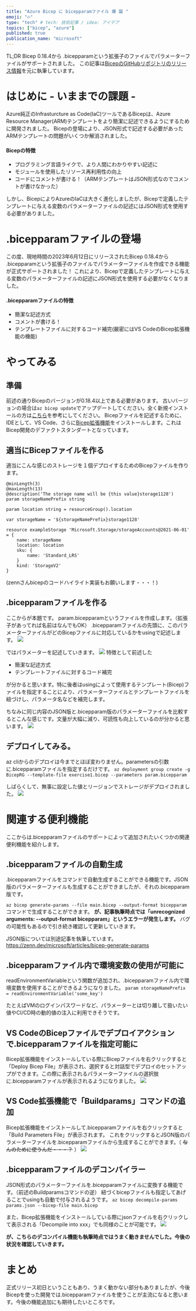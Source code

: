 ```yaml
---
title: "Azure Bicep に bicepparamファイル 爆 誕 "
emoji: "🔥"
type: "tech" # tech: 技術記事 / idea: アイデア
topics: ["bicep", "azure"]
published: true
publication_name: "microsoft"
---
```


TL;DR
Bicep 0.18.4から .bicepparamという拡張子のファイルでパラメーターファイルがサポートされました。
この記事は[BicepのGitHubリポジトリのリリース情報](https://github.com/Azure/bicep/releases/tag/v0.18.4)を元に執筆しています。

# はじめに - いままでの課題 -
Azure純正のInfrasturcture as Code(IaC)ツールであるBicepは、Azure Resource Manager(ARM)テンプレートをより簡潔に記述できるようにするために開発されました。
Bicepの登場により、JSON形式で記述する必要があったARMテンプレートの問題がいくつか解消されました。


#### Bicepの特徴
- プログラミング言語ライクで、より人間にわかりやすい記述に
- モジュールを使用したリソース再利用性の向上
- コードにコメントが書ける！（ARMテンプレートはJSON形式なのでコメントが書けなかった）

しかし、BicepによりAzureのIaCは大きく進化しましたが、Bicepで定義したテンプレートに与える変数のパラメーターファイルの記述にはJSON形式を使用する必要がありました。

# .bicepparamファイルの登場
この度、現地時間の2023年6月12日にリリースされたBicep 0.18.4から .bicepparamという拡張子のファイルでパラメーターファイルを作成できる機能が正式サポートされました！
これにより、Bicepで定義したテンプレートに与える変数のパラメーターファイルの記述にJSON形式を使用する必要がなくなりました。

#### .bicepparamファイルの特徴
- 簡潔な記述方式
- コメントが書ける！
- テンプレートファイルに対するコード補完(厳密にはVS CodeのBicep拡張機能の機能)


# やってみる
## 準備
前述の通りBicepのバージョンが0.18.4以上である必要があります。 古いバージョンの場合は```az bicep update```でアップデートしてください。全く新規インストールの方は[こちら](https://learn.microsoft.com/ja-jp/azure/azure-resource-manager/bicep/install)を参考にしてください。
Bicepファイルを記述するために、IDEとして、VS Code、さらに[Bicep拡張機能](https://marketplace.visualstudio.com/items?itemName=ms-azuretools.vscode-bicep)をインストールします。これはBicep開発のデファクトスタンダートとなっています。

## 適当にBicepファイルを作る
適当にこんな感じのストレージを１個デプロイするためのBicepファイルを作ります。
``` bicep
@minLength(3)
@maxLength(13)
@description('The storage name will be {this value}storage1128')
param storageNamePrefix string

param location string = resourceGroup().location

var storageName = '${storageNamePrefix}storage1128'

resource exampleStorage 'Microsoft.Storage/storageAccounts@2021-06-01' = {
    name: storageName
    location: location
    sku: {
        name: 'Standard_LRS'
    }
    kind: 'StorageV2'
}
```
(zennさんbicepのコードハイライト実装もお願いします・・・！)

## .bicepparamファイルを作る
ここからが本題です。
param.bicepparamというファイルを作成します。（拡張子があってれば名前はなんでもOK）
.bicepparamファイルの先頭に、このパラメーターファイルがどのBicepファイルに対応しているかをusingで記述します。
![](/images/bicep-bicepparam-file/1.png)

ではパラメーターを記述していきます。
![](/images/bicep-bicepparam-file/2.gif)
特徴として前述した
- 簡潔な記述方式
- テンプレートファイルに対するコード補完

が分かると思います。特に後者はusingによって使用するテンプレート(Bicep)ファイルを指定することにより、パラメーターファイルとテンプレートファイルを紐づけし、パラメータ名などを補完します。

ちなみに同じ内容のJSON版と.bicepparam版のパラメーターファイルを比較するとこんな感じです。文量が大幅に減り、可読性も向上しているのが分かると思います。
![](/images/bicep-bicepparam-file/compare.png)


## デプロイしてみる。
az cliからのデプロイは今までとほぼ変わりません。parametersの引数に.bicepparamファイルを指定するだけです。
`az deployment group create -g BicepRG --template-file exercise1.bicep --parameters param.bicepparam`

しばらくして、無事に設定した値とリージョンでストレージがデプロイされました。
![](/images/bicep-bicepparam-file/3.png)

# 関連する便利機能
ここからは.bicepparamファイルのサポートによって追加されたいくつかの関連便利機能を紹介します。
## .bicepparamファイルの自動生成
.bicepparamファイルをコマンドで自動生成することができる機能です。JSON版のパラメーターファイルも生成することができましたが、それの.bicepparam版です。

`az bicep generate-params --file main.bicep --output-format bicepparam`
コマンドで生成することができます。 **が、記事執筆時点では「unrecognized arguments: --output-format bicepparam」というエラーが発生します。** バグの可能性もあるので引き続き確認して更新していきます。


JSON版については別途記事を執筆しています。
https://zenn.dev/microsoft/articles/bicep-generate-params

## .bicepparamファイル内で環境変数の使用が可能に
readEnvironmentVariableという関数が追加され、.bicepparamファイル内で環境変数を使用することができるようになりました。
`param storageNamePrefix = readEnvironmentVariable('some_key')`

たとえばVMのログインパスワードなど、パラメーターとは切り離して扱いたい値やCI/CD時の動的値の注入に利用できそうです。

## VS CodeのBicepファイルでデプロイアクションで.bicepparamファイルを指定可能に
Bicep拡張機能をインストールしている際にBicepファイルを右クリックすると「Deploy Bicep File」が表示され、選択すると対話型でデプロイのセットアップができます。この際に表示されるパラメーターファイルの選択肢に.bicepparamファイルが表示されるようになりました。
![](/images/bicep-bicepparam-file/5.png)

## VS Code拡張機能で「Buildparams」コマンドの追加
Bicep拡張機能をインストールして.bicepparamファイルを右クリックすると「Build Parameters File」が表示されます。
これをクリックするとJSON版のパラメーターファイルを.bicepparamファイルから生成することができます。（ ~~なんのために使うんだ・・・？~~ ）
![](/images/bicep-bicepparam-file/4.png)

## .bicepparamファイルのデコンパイラー
JSON形式のパラメーターファイルを.bicepparamファイルに変換する機能です。（前述のBuildparamsコマンドの逆）
紐づくbicepファイルも指定してあげることでusingも自動で付与されるようです。
`az bicep decompile-params params.json --bicep-file main.bicep`

また、Bicep拡張機能をインストールしている際にjsonファイルを右クリックして表示される「Decompile into xxx」でも同様のことが可能です。
![](/images/bicep-bicepparam-file/6.png)

**が、こちらのデコンパイル機能も執筆時点ではうまく動きませんでした。今後の状況を確認していきます。**






# まとめ
正式リリース初日ということもあり、うまく動かない部分もありましたが、今後Bicepを使った開発では.bicepparamファイルを使うことが主流になると思います。今後の機能追加にも期待したいところです。